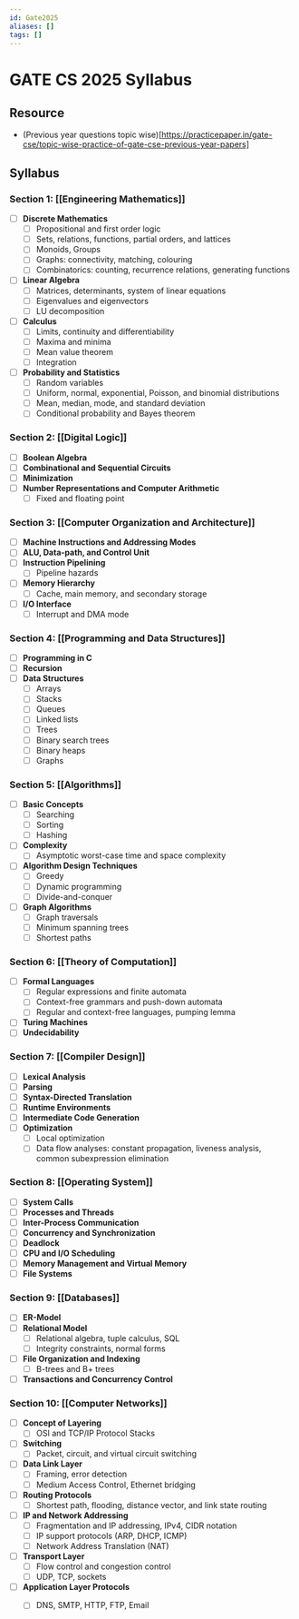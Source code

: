 ```yaml
---
id: Gate2025
aliases: []
tags: []
---
```


# GATE CS 2025 Syllabus

## Resource
- (Previous year questions topic wise)[https://practicepaper.in/gate-cse/topic-wise-practice-of-gate-cse-previous-year-papers]

## Syllabus

### Section 1: [[Engineering Mathematics]]
- [ ] **Discrete Mathematics**
  - [ ] Propositional and first order logic
  - [ ] Sets, relations, functions, partial orders, and lattices
  - [ ] Monoids, Groups
  - [ ] Graphs: connectivity, matching, colouring
  - [ ] Combinatorics: counting, recurrence relations, generating functions
- [ ] **Linear Algebra**
  - [ ] Matrices, determinants, system of linear equations
  - [ ] Eigenvalues and eigenvectors
  - [ ] LU decomposition
- [ ] **Calculus**
  - [ ] Limits, continuity and differentiability
  - [ ] Maxima and minima
  - [ ] Mean value theorem
  - [ ] Integration
- [ ] **Probability and Statistics**
  - [ ] Random variables
  - [ ] Uniform, normal, exponential, Poisson, and binomial distributions
  - [ ] Mean, median, mode, and standard deviation
  - [ ] Conditional probability and Bayes theorem

### Section 2: [[Digital Logic]]
- [ ] **Boolean Algebra**
- [ ] **Combinational and Sequential Circuits**
- [ ] **Minimization**
- [ ] **Number Representations and Computer Arithmetic**
  - [ ] Fixed and floating point

### Section 3: [[Computer Organization and Architecture]]
- [ ] **Machine Instructions and Addressing Modes**
- [ ] **ALU, Data-path, and Control Unit**
- [ ] **Instruction Pipelining**
  - [ ] Pipeline hazards
- [ ] **Memory Hierarchy**
  - [ ] Cache, main memory, and secondary storage
- [ ] **I/O Interface**
  - [ ] Interrupt and DMA mode

### Section 4: [[Programming and Data Structures]]
- [ ] **Programming in C**
- [ ] **Recursion**
- [ ] **Data Structures**
  - [ ] Arrays
  - [ ] Stacks
  - [ ] Queues
  - [ ] Linked lists
  - [ ] Trees
  - [ ] Binary search trees
  - [ ] Binary heaps
  - [ ] Graphs

### Section 5: [[Algorithms]]
- [ ] **Basic Concepts**
  - [ ] Searching
  - [ ] Sorting
  - [ ] Hashing
- [ ] **Complexity**
  - [ ] Asymptotic worst-case time and space complexity
- [ ] **Algorithm Design Techniques**
  - [ ] Greedy
  - [ ] Dynamic programming
  - [ ] Divide-and-conquer
- [ ] **Graph Algorithms**
  - [ ] Graph traversals
  - [ ] Minimum spanning trees
  - [ ] Shortest paths

### Section 6: [[Theory of Computation]]
- [ ] **Formal Languages**
  - [ ] Regular expressions and finite automata
  - [ ] Context-free grammars and push-down automata
  - [ ] Regular and context-free languages, pumping lemma
- [ ] **Turing Machines**
- [ ] **Undecidability**

### Section 7: [[Compiler Design]]
- [ ] **Lexical Analysis**
- [ ] **Parsing**
- [ ] **Syntax-Directed Translation**
- [ ] **Runtime Environments**
- [ ] **Intermediate Code Generation**
- [ ] **Optimization**
  - [ ] Local optimization
  - [ ] Data flow analyses: constant propagation, liveness analysis, common subexpression elimination

### Section 8: [[Operating System]]
- [ ] **System Calls**
- [ ] **Processes and Threads**
- [ ] **Inter-Process Communication**
- [ ] **Concurrency and Synchronization**
- [ ] **Deadlock**
- [ ] **CPU and I/O Scheduling**
- [ ] **Memory Management and Virtual Memory**
- [ ] **File Systems**

### Section 9: [[Databases]]
- [ ] **ER-Model**
- [ ] **Relational Model**
  - [ ] Relational algebra, tuple calculus, SQL
  - [ ] Integrity constraints, normal forms
- [ ] **File Organization and Indexing**
  - [ ] B-trees and B+ trees
- [ ] **Transactions and Concurrency Control**

### Section 10: [[Computer Networks]]
- [ ] **Concept of Layering**
  - [ ] OSI and TCP/IP Protocol Stacks
- [ ] **Switching**
  - [ ] Packet, circuit, and virtual circuit switching
- [ ] **Data Link Layer**
  - [ ] Framing, error detection
  - [ ] Medium Access Control, Ethernet bridging
- [ ] **Routing Protocols**
  - [ ] Shortest path, flooding, distance vector, and link state routing
- [ ] **IP and Network Addressing**
  - [ ] Fragmentation and IP addressing, IPv4, CIDR notation
  - [ ] IP support protocols (ARP, DHCP, ICMP)
  - [ ] Network Address Translation (NAT)
- [ ] **Transport Layer**
  - [ ] Flow control and congestion control
  - [ ] UDP, TCP, sockets
- [ ] **Application Layer Protocols**
  - [ ] DNS, SMTP, HTTP, FTP, Email

